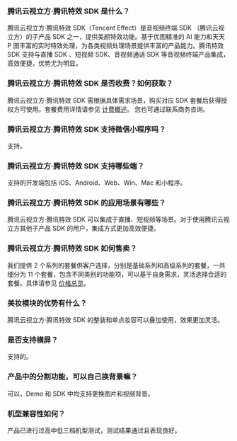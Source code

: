 ### 腾讯云视立方·腾讯特效 SDK 是什么？

腾讯云视立方·腾讯特效 SDK（Tencent Effect）是音视频终端 SDK （腾讯云视立方）的子产品 SDK 之一，提供美颜特效功能。基于优图精准的 AI 能力和天天 P 图丰富的实时特效处理，为各类视频处理场景提供丰富的产品能力。腾讯特效 SDK 支持与直播 SDK 、短视频 SDK、音视频通话 SDK 等音视频终端产品集成，高效便捷，优势尤为明显。

### 腾讯云视立方·腾讯特效 SDK 是否收费？如何获取？

腾讯云视立方·腾讯特效 SDK 需根据具体需求场景，购买对应 SDK 套餐后获得授权方可使用。套餐费用详情请参见 [计费概述](https://cloud.tencent.com/document/product/616/36807)。 您也可通过联系商务咨询。

### 腾讯云视立方·腾讯特效 SDK 支持微信小程序吗？

支持。

### 腾讯云视立方·腾讯特效 SDK 支持哪些端？

支持的开发端包括 iOS、Android、Web、Win、Mac 和小程序。

### 腾讯云视立方·腾讯特效 SDK 的应用场景有哪些？

腾讯云视立方·腾讯特效 SDK 可以集成于直播、短视频等场景。对于使用腾讯云视立方其他子产品 SDK 的用户，集成方式更加高效便捷。

### 腾讯云视立方·腾讯特效 SDK 如何售卖？

我们提供 2 个系列的套餐供客户选择，分别是基础系列和高级系列的套餐，一共细分为 11 个套餐，包含不同类别的功能项，可以基于自身需求，灵活选择合适的套餐。具体请参见 [价格总览](https://cloud.tencent.com/document/product/616/36807)。

### 美妆模块的优势有什么？

腾讯云视立方·腾讯特效 SDK 的整装和单点妆容可以叠加使用，效果更加灵活。

### 是否支持横屏？

支持的。

### 产品中的分割功能，可以自己换背景嘛？

可以，Demo 和 SDK 中均支持更换图片和视频背景。

### 机型兼容性如何？

产品已进行过高中低三档机型测试，测试结果通过且表现良好。
